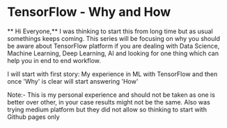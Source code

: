 # TensorFlow - Why and How

** Hi Everyone,**
I was thinking to start this from long time but as usual somethings keeps coming.
This series will be focusing on why you should be aware about TensorFlow platform if you are dealing with Data Science, Machine Learning, Deep Learning, AI and looking for one thing which can help you in end to end workflow.

I will start with first story: My experience in ML with TensorFlow and then once 'Why' is clear will start answering 'How'

Note:- This is my personal experience and should not be taken as one is better over other, in your case results might not be the same. Also was trying medium platform but they did not allow so thinking to start with Github pages only
